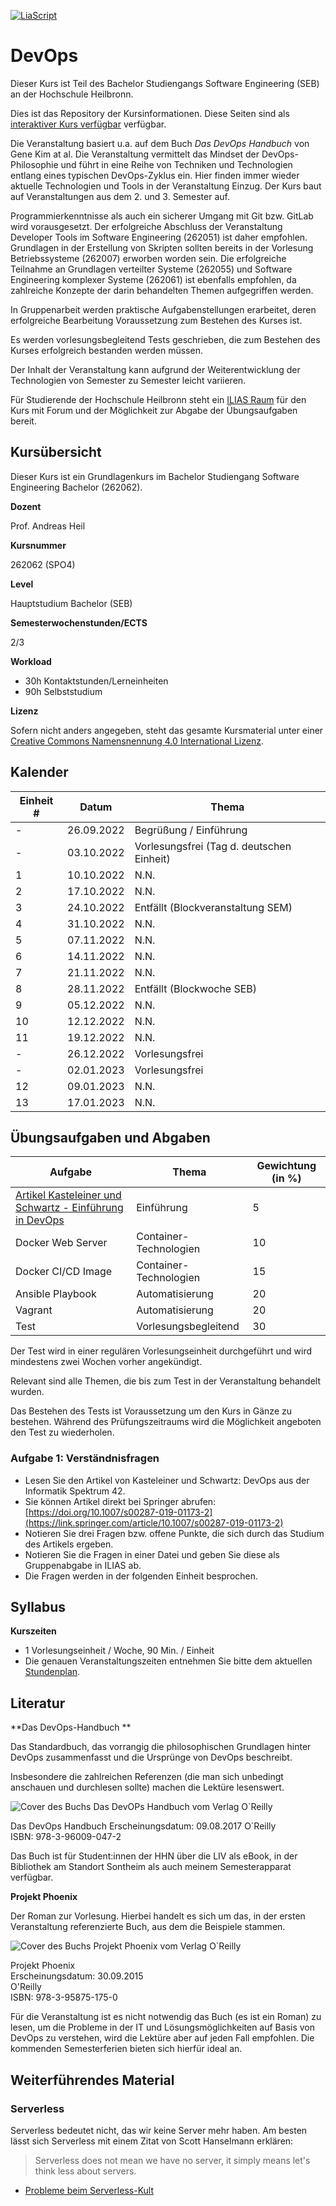 <!--

author:   Andreas Heil
email:    andreas.heil@hs-heilbronn.de
version:  0.1
language: de
narrator: DE German Male

comment:  

-->


[![LiaScript](https://raw.githubusercontent.com/LiaScript/LiaScript/master/badges/course.svg)](https://LiaScript.github.io/course/?https://github.com/aheil/devops) 

# DevOps

Dieser Kurs ist Teil des Bachelor Studiengangs Software Engineering (SEB) an der Hochschule Heilbronn.

Dies ist das Repository der Kursinformationen. Diese Seiten sind als [interaktiver Kurs verfügbar](https://liascript.github.io/course/?https://github.com/aheil/devops) verfügbar.

Die Veranstaltung basiert u.a. auf dem Buch *Das DevOps Handbuch* von Gene Kim at al. Die Veranstaltung vermittelt das Mindset der DevOps-Philosophie und führt in eine Reihe von Techniken und Technologien entlang eines typischen DevOps-Zyklus ein. Hier finden immer wieder aktuelle Technologien und Tools in der Veranstaltung Einzug. Der Kurs baut auf Veranstaltungen aus dem 2. und 3. Semester auf.

Programmierkenntnisse als auch ein sicherer Umgang mit Git bzw. GitLab wird vorausgesetzt. Der erfolgreiche Abschluss der Veranstaltung Developer Tools im Software Engineering (262051) ist daher empfohlen. Grundlagen in der Erstellung von Skripten sollten bereits in der Vorlesung Betriebssysteme (262007) erworben worden sein. Die erfolgreiche Teilnahme an Grundlagen verteilter Systeme (262055) und Software Engineering komplexer Systeme (262061) ist ebenfalls empfohlen, da zahlreiche Konzepte der darin behandelten Themen aufgegriffen werden.

In Gruppenarbeit werden praktische Aufgabenstellungen erarbeitet, deren erfolgreiche Bearbeitung Voraussetzung zum Bestehen des Kurses ist.

Es werden vorlesungsbegleitend Tests geschrieben, die zum Bestehen des Kurses erfolgreich bestanden werden müssen.

Der Inhalt der Veranstaltung kann aufgrund der Weiterentwicklung der Technologien von Semester zu Semester leicht variieren.

Für Studierende der Hochschule Heilbronn steht ein [ILIAS Raum](https://ilias.hs-heilbronn.de/goto.php?target=crs_262954&client_id=iliashhn) für den Kurs mit Forum und der Möglichkeit zur Abgabe der Übungsaufgaben bereit.

## Kursübersicht 

Dieser Kurs ist ein Grundlagenkurs im Bachelor Studiengang Software Engineering Bachelor (262062).

**Dozent**

Prof. Andreas Heil

**Kursnummer**

262062 (SPO4)

**Level**

Hauptstudium Bachelor (SEB)

**Semesterwochenstunden/ECTS**

2/3

**Workload**
- 30h Kontaktstunden/Lerneinheiten
- 90h Selbststudium

**Lizenz**

Sofern nicht anders angegeben, steht das gesamte Kursmaterial unter einer [Creative Commons Namensnennung 4.0 International Lizenz](https://creativecommons.org/licenses/by/4.0/). 

## Kalender 


| Einheit # | Datum | Thema |
| --- | --- | --- |
|  - | 26.09.2022 | Begrüßung / Einführung |  
|  - | 03.10.2022 | Vorlesungsfrei (Tag d. deutschen Einheit) | 
|  1 | 10.10.2022 | N.N. |
|  2 | 17.10.2022 | N.N. | 
|  3 | 24.10.2022 | Entfällt (Blockveranstaltung SEM) | 
|  4 | 31.10.2022 | N.N.| 
|  5 | 07.11.2022 | N.N. | 
|  6 | 14.11.2022 | N.N. | 
|  7 | 21.11.2022 | N.N. | 
|  8 | 28.11.2022 | Entfällt (Blockwoche SEB) |
|  9 | 05.12.2022 | N.N. | 
| 10 | 12.12.2022 | N.N. | 
| 11 | 19.12.2022 | N.N. | 
|  - | 26.12.2022 | Vorlesungsfrei |
|  - | 02.01.2023 | Vorlesungsfrei | 
| 12 | 09.01.2023 | N.N. |
| 13 | 17.01.2023 | N.N. | 



## Übungsaufgaben und Abgaben

|Aufgabe|Thema|Gewichtung (in %)|
|---|---|---|
|[Artikel Kasteleiner und Schwartz - Einführung in DevOps](###%20Aufgabe%201:%20Verständnisfragen)|Einführung|5|
|Docker Web Server|Container-Technologien|10|
|Docker CI/CD Image|Container-Technologien|15|
|Ansible Playbook|Automatisierung|20|
|Vagrant|Automatisierung|20|
|Test|Vorlesungsbegleitend|30|

Der Test wird in einer regulären Vorlesungseinheit durchgeführt und wird mindestens zwei Wochen vorher angekündigt.  

Relevant sind alle Themen, die bis zum Test in der Veranstaltung behandelt wurden.  

Das Bestehen des Tests ist Voraussetzung um den Kurs in Gänze zu bestehen.
Während des Prüfungszeitraums wird die Möglichkeit angeboten den Test zu wiederholen.

### Aufgabe 1: Verständnisfragen

* Lesen Sie den Artikel von Kasteleiner und Schwartz: DevOps aus der Informatik Spektrum 42.
* Sie können Artikel direkt bei Springer abrufen: [https://doi.org/10.1007/s00287-019-01173-2](https://link.springer.com/article/10.1007/s00287-019-01173-2)  
* Notieren Sie drei Fragen bzw. offene Punkte, die sich durch das Studium des Artikels ergeben.  
* Notieren Sie die Fragen in einer Datei und geben Sie diese als Gruppenabgabe in ILIAS ab.
* Die Fragen werden in der folgenden Einheit besprochen.

## Syllabus

**Kurszeiten**

- 1 Vorlesungseinheit / Woche, 90 Min. / Einheit
- Die genauen Veranstaltungszeiten entnehmen Sie bitte dem aktuellen [Stundenplan](https://splan.hs-heilbronn.de/). 

## Literatur

**Das DevOps-Handbuch  **

Das Standardbuch, das vorrangig die philosophischen Grundlagen hinter DevOps zusammenfasst und die Ursprünge von DevOps beschreibt. 

Insbesondere die zahlreichen Referenzen (die man sich unbedingt anschauen und durchlesen sollte) machen die Lektüre lesenswert.

![Cover des Buchs Das DevOPs Handbuch vom Verlag O`Reilly](https://oreilly.de/wp-content/uploads/2020/07/12827.jpg)

Das DevOps Handbuch
Erscheinungsdatum: 09.08.2017
O´Reilly  
ISBN: 978-3-96009-047-2  

Das Buch ist für Student:innen der HHN über die LIV als eBook, in der Bibliothek am Standort Sontheim als auch meinem Semesterapparat verfügbar. 

**Projekt Phoenix**

Der Roman zur Vorlesung. Hierbei handelt es sich um das, in der ersten Veranstaltung referenzierte Buch, aus dem die Beispiele stammen. 

![Cover des Buchs Projekt Phoenix vom Verlag O`Reilly](https://oreilly.de/wp-content/uploads/2020/07/12508-scaled.jpg)

Projekt Phoenix  
Erscheinungsdatum: 30.09.2015  
O'Reilly  
ISBN: 978-3-95875-175-0  

Für die Veranstaltung ist es nicht notwendig das Buch (es ist ein Roman) zu lesen, um die Probleme in der IT und Lösungsmöglichkeiten auf Basis von DevOps zu verstehen, wird die Lektüre aber auf jeden Fall empfohlen. Die kommenden Semesterferien bieten sich hierfür ideal an. 

## Weiterführendes Material 

### Serverless

Serverless bedeutet nicht, das wir keine Server mehr haben. Am besten lässt sich Serverless mit einem Zitat von Scott Hanselmann erklären: 

> Serverless does not mean we have no server, it simply means let's think less about servers.

- [Probleme beim Serverless-Kult](https://dev.to/brentmitchell/after-5-years-im-out-of-the-serverless-compute-cult-3f6d)